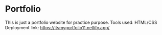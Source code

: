 # Portfolio
This is just a portfolio website for practice purpose.
Tools used: HTML/CSS
Deployment link: https://itsmyportfolio11.netlify.app/
